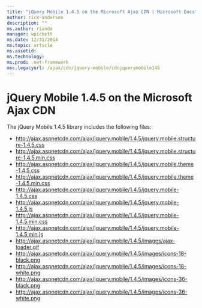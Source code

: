 ```yaml
---
title: "jQuery Mobile 1.4.5 on the Microsoft Ajax CDN | Microsoft Docs"
author: rick-anderson
description: ""
ms.author: riande
manager: wpickett
ms.date: 12/31/2014
ms.topic: article
ms.assetid: 
ms.technology: 
ms.prod: .net-framework
msc.legacyurl: /ajax/cdn/jquery-mobile/cdnjquerymobile145
---
```

jQuery Mobile 1.4.5 on the Microsoft Ajax CDN
====================
The jQuery Mobile 1.4.5 library includes the following files:

- http://ajax.aspnetcdn.com/ajax/jquery.mobile/1.4.5/jquery.mobile.structure-1.4.5.css
- http://ajax.aspnetcdn.com/ajax/jquery.mobile/1.4.5/jquery.mobile.structure-1.4.5.min.css
- http://ajax.aspnetcdn.com/ajax/jquery.mobile/1.4.5/jquery.mobile.theme-1.4.5.css
- http://ajax.aspnetcdn.com/ajax/jquery.mobile/1.4.5/jquery.mobile.theme-1.4.5.min.css
- http://ajax.aspnetcdn.com/ajax/jquery.mobile/1.4.5/jquery.mobile-1.4.5.css
- http://ajax.aspnetcdn.com/ajax/jquery.mobile/1.4.5/jquery.mobile-1.4.5.js
- http://ajax.aspnetcdn.com/ajax/jquery.mobile/1.4.5/jquery.mobile-1.4.5.min.css
- http://ajax.aspnetcdn.com/ajax/jquery.mobile/1.4.5/jquery.mobile-1.4.5.min.js
- http://ajax.aspnetcdn.com/ajax/jquery.mobile/1.4.5/images/ajax-loader.gif
- http://ajax.aspnetcdn.com/ajax/jquery.mobile/1.4.5/images/icons-18-black.png
- http://ajax.aspnetcdn.com/ajax/jquery.mobile/1.4.5/images/icons-18-white.png
- http://ajax.aspnetcdn.com/ajax/jquery.mobile/1.4.5/images/icons-36-black.png
- http://ajax.aspnetcdn.com/ajax/jquery.mobile/1.4.5/images/icons-36-white.png